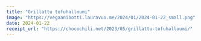 ```yaml
---
title: "Grillattu tofuhalloumi"
image: "https://vegaanibotti.lauravuo.me/2024/01/2024-01-22_small.png"
date: 2024-01-22
receipt_url: "https://chocochili.net/2023/05/grillattu-tofuhalloumi/"
---
```

